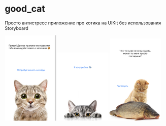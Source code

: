 # good_cat

Просто антистресс приложение про котика на UIKit без использования Storyboard

<p float="left">
  <img src="./screenshots/1.png" width=32%/>
  <img src="./screenshots/2.png" width=32%/>
  <img src="./screenshots/3.png" width=32%/>
</p>